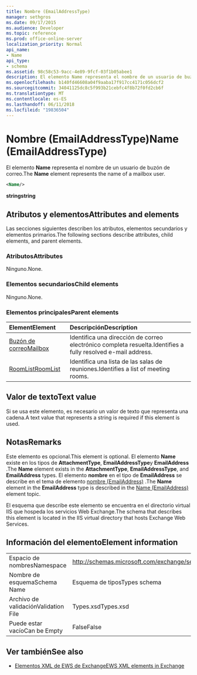```yaml
---
title: Nombre (EmailAddressType)
manager: sethgros
ms.date: 09/17/2015
ms.audience: Developer
ms.topic: reference
ms.prod: office-online-server
localization_priority: Normal
api_name:
- Name
api_type:
- schema
ms.assetid: 98c58c53-9acc-4e89-9fcf-03f1b05abee1
description: El elemento Name representa el nombre de un usuario de buzón de correo.
ms.openlocfilehash: b140fd46608a04f9aaba17f917cc4171c056dcf2
ms.sourcegitcommit: 34041125dc8c5f993b21cebfc4f8b72f0fd2cb6f
ms.translationtype: MT
ms.contentlocale: es-ES
ms.lasthandoff: 06/11/2018
ms.locfileid: "19836504"
---
```

# <a name="name-emailaddresstype"></a><span data-ttu-id="c7aea-103">Nombre (EmailAddressType)</span><span class="sxs-lookup"><span data-stu-id="c7aea-103">Name (EmailAddressType)</span></span>

<span data-ttu-id="c7aea-104">El elemento **Name** representa el nombre de un usuario de buzón de correo.</span><span class="sxs-lookup"><span data-stu-id="c7aea-104">The **Name** element represents the name of a mailbox user.</span></span> 
  
```xml
<Name/>
```

<span data-ttu-id="c7aea-105">**string**</span><span class="sxs-lookup"><span data-stu-id="c7aea-105">**string**</span></span>

## <a name="attributes-and-elements"></a><span data-ttu-id="c7aea-106">Atributos y elementos</span><span class="sxs-lookup"><span data-stu-id="c7aea-106">Attributes and elements</span></span>

<span data-ttu-id="c7aea-107">Las secciones siguientes describen los atributos, elementos secundarios y elementos primarios.</span><span class="sxs-lookup"><span data-stu-id="c7aea-107">The following sections describe attributes, child elements, and parent elements.</span></span>
  
### <a name="attributes"></a><span data-ttu-id="c7aea-108">Atributos</span><span class="sxs-lookup"><span data-stu-id="c7aea-108">Attributes</span></span>

<span data-ttu-id="c7aea-109">Ninguno.</span><span class="sxs-lookup"><span data-stu-id="c7aea-109">None.</span></span>
  
### <a name="child-elements"></a><span data-ttu-id="c7aea-110">Elementos secundarios</span><span class="sxs-lookup"><span data-stu-id="c7aea-110">Child elements</span></span>

<span data-ttu-id="c7aea-111">Ninguno.</span><span class="sxs-lookup"><span data-stu-id="c7aea-111">None.</span></span>
  
### <a name="parent-elements"></a><span data-ttu-id="c7aea-112">Elementos principales</span><span class="sxs-lookup"><span data-stu-id="c7aea-112">Parent elements</span></span>

|<span data-ttu-id="c7aea-113">**Element**</span><span class="sxs-lookup"><span data-stu-id="c7aea-113">**Element**</span></span>|<span data-ttu-id="c7aea-114">**Descripción**</span><span class="sxs-lookup"><span data-stu-id="c7aea-114">**Description**</span></span>|
|:-----|:-----|
|[<span data-ttu-id="c7aea-115">Buzón de correo</span><span class="sxs-lookup"><span data-stu-id="c7aea-115">Mailbox</span></span>](mailbox.md) <br/> |<span data-ttu-id="c7aea-116">Identifica una dirección de correo electrónico completa resuelta.</span><span class="sxs-lookup"><span data-stu-id="c7aea-116">Identifies a fully resolved e-mail address.</span></span>  <br/> |
|[<span data-ttu-id="c7aea-117">RoomList</span><span class="sxs-lookup"><span data-stu-id="c7aea-117">RoomList</span></span>](roomlist.md) <br/> |<span data-ttu-id="c7aea-118">Identifica una lista de las salas de reuniones.</span><span class="sxs-lookup"><span data-stu-id="c7aea-118">Identifies a list of meeting rooms.</span></span>  <br/> |
   
## <a name="text-value"></a><span data-ttu-id="c7aea-119">Valor de texto</span><span class="sxs-lookup"><span data-stu-id="c7aea-119">Text value</span></span>

<span data-ttu-id="c7aea-120">Si se usa este elemento, es necesario un valor de texto que representa una cadena.</span><span class="sxs-lookup"><span data-stu-id="c7aea-120">A text value that represents a string is required if this element is used.</span></span>
  
## <a name="remarks"></a><span data-ttu-id="c7aea-121">Notas</span><span class="sxs-lookup"><span data-stu-id="c7aea-121">Remarks</span></span>

<span data-ttu-id="c7aea-122">Este elemento es opcional.</span><span class="sxs-lookup"><span data-stu-id="c7aea-122">This element is optional.</span></span> <span data-ttu-id="c7aea-123">El elemento **Name** existe en los tipos de **AttachmentType**, **EmailAddressType**y **EmailAddress** .</span><span class="sxs-lookup"><span data-stu-id="c7aea-123">The **Name** element exists in the **AttachmentType**, **EmailAddressType**, and **EmailAddress** types.</span></span> <span data-ttu-id="c7aea-124">El elemento **nombre** en el tipo de **EmailAddress** se describe en el tema de elemento [nombre (EmailAddress)](name-emailaddress.md) .</span><span class="sxs-lookup"><span data-stu-id="c7aea-124">The **Name** element in the **EmailAddress** type is described in the [Name (EmailAddress)](name-emailaddress.md) element topic.</span></span> 
  
<span data-ttu-id="c7aea-125">El esquema que describe este elemento se encuentra en el directorio virtual IIS que hospeda los servicios Web Exchange.</span><span class="sxs-lookup"><span data-stu-id="c7aea-125">The schema that describes this element is located in the IIS virtual directory that hosts Exchange Web Services.</span></span>
  
## <a name="element-information"></a><span data-ttu-id="c7aea-126">Información del elemento</span><span class="sxs-lookup"><span data-stu-id="c7aea-126">Element information</span></span>

|||
|:-----|:-----|
|<span data-ttu-id="c7aea-127">Espacio de nombres</span><span class="sxs-lookup"><span data-stu-id="c7aea-127">Namespace</span></span>  <br/> |http://schemas.microsoft.com/exchange/services/2006/types  <br/> |
|<span data-ttu-id="c7aea-128">Nombre de esquema</span><span class="sxs-lookup"><span data-stu-id="c7aea-128">Schema Name</span></span>  <br/> |<span data-ttu-id="c7aea-129">Esquema de tipos</span><span class="sxs-lookup"><span data-stu-id="c7aea-129">Types schema</span></span>  <br/> |
|<span data-ttu-id="c7aea-130">Archivo de validación</span><span class="sxs-lookup"><span data-stu-id="c7aea-130">Validation File</span></span>  <br/> |<span data-ttu-id="c7aea-131">Types.xsd</span><span class="sxs-lookup"><span data-stu-id="c7aea-131">Types.xsd</span></span>  <br/> |
|<span data-ttu-id="c7aea-132">Puede estar vacío</span><span class="sxs-lookup"><span data-stu-id="c7aea-132">Can be Empty</span></span>  <br/> |<span data-ttu-id="c7aea-133">False</span><span class="sxs-lookup"><span data-stu-id="c7aea-133">False</span></span>  <br/> |
   
## <a name="see-also"></a><span data-ttu-id="c7aea-134">Ver también</span><span class="sxs-lookup"><span data-stu-id="c7aea-134">See also</span></span>

- [<span data-ttu-id="c7aea-135">Elementos XML de EWS de Exchange</span><span class="sxs-lookup"><span data-stu-id="c7aea-135">EWS XML elements in Exchange</span></span>](ews-xml-elements-in-exchange.md)


